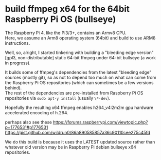 # build ffmpeg x64 for the 64bit Raspberry Pi OS (bullseye)

The Raspberry Pi 4, like the Pi3/3+, contains an Armv8 CPU.   
Here, we assume an Arm8 operating system (64bit) and build to use ARM8 instructions.

Well, so, alright, I started tinkering with building a "bleeding edge version" [gpl3, non-distributable] static 64-bit ffmpeg under 64-bit bullseye (a work in progress).

It builds some of ffmpeg's dependencies from the latest "bleeding edge" sources (mostly git), so as not to depend too much on what can come from the Raspberry Pi OS repositories (which can sometimes be a few versions behind).   
The rest of the dependencies are pre-installed from Raspberry Pi OS repositories via ```sudo apt-y install``` (usually ```\*-dev```).

Hopefully the resulting x64 ffmpeg enables h264_v4l2m2m gpu hardware accelerated encoding of h.264.

perhaps also see these
https://forums.raspberrypi.com/viewtopic.php?p=1776531#p1776531
https://gist.github.com/wildrun0/86a890585857a36c90110cee275c45fd

We do this build is because it uses the LATEST updated source rather than whatever old version may be in Raspberry Pi debian bullseye x64 repositories.
